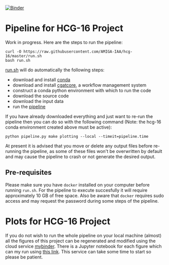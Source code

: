 [![Binder](https://mybinder.org/badge_logo.svg)](https://mybinder.org/v2/gh/AMIGA-IAA/hcg-16/master)

# Pipeline for HCG-16 Project

Work in progress. Here are the steps to run the pipeline:
```
curl -O https://raw.githubusercontent.com/AMIGA-IAA/hcg-16/master/run.sh
bash run.sh
```
[run.sh](https://github.com/AMIGA-IAA/hcg-16/blob/master/run.sh) will do automatically the following steps:
* download and install [conda](https://docs.conda.io/en/latest/)
* download and install [cgatcore](https://github.com/cgat-developers/cgat-core/blob/master/README.rst), a workflow management system
* construct a conda python environment with which to run the code
* download the source code
* download the input data
* run the [pipeline](https://github.com/AMIGA-IAA/hcg-16/blob/master/cgatcore/pipeline.py)

If you have already downloaded everything and just want to re-run the pipeline then you can do so with the following command (Note: the hcg-16 conda environment created above must be active):
```
python pipeline.py make plotting --local --timeit=pipeline.time
```
At present it is advised that you move or delete any output files before re-running the pipeline, as some of these files won't be overwritten by default and may cause the pipeline to crash or not generate the desired output.

## Pre-requisites
Please make sure you have `docker` installed on your computer before running `run.sh`. For the pipeline to execute succesfully it will require approximately 10 GB of free space. Also be aware that `docker` requires sudo access and may request the password during some steps of the pipeline.

# Plots for HCG-16 Project

If you do not wish to run the whole pipeline on your local machine (almost) all the figures of this project can be regenerated and modified using the cloud service [mybinder](https://mybinder.org/). There is a Jupyter notebook for each figure which can my run using [this link](https://mybinder.org/v2/gh/AMIGA-IAA/hcg-16/master). This service can take some time to start so please be patient.
